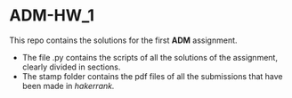 # ADM-HW_1
This repo contains the solutions for the first **ADM** assignment.
- The file .py contains the scripts of all the solutions of the assignment, clearly divided in sections. 
- The stamp folder contains the pdf files of all the submissions that have been made in *hakerrank.*

